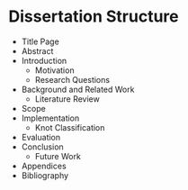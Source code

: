 # Dissertation Structure

* Title Page
* Abstract
* Introduction 
  * Motivation
  * Research Questions
* Background and Related Work
  * Literature Review
* Scope
* Implementation
  * Knot Classification
* Evaluation
* Conclusion
  * Future Work
* Appendices
* Bibliography

